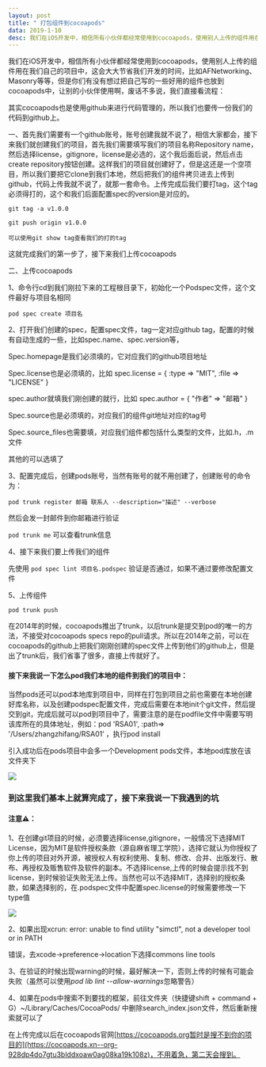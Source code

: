 ```yaml
---
layout: post
title: " 打包组件到cocoapods"
data: 2019-1-10
desc: 我们在iOS开发中，相信所有小伙伴都经常使用到cocoapods，使用别人上传的组件用在我们自己的项目中，这会大大节省我们开发的时间...
---
```




我们在iOS开发中，相信所有小伙伴都经常使用到cocoapods，使用别人上传的组件用在我们自己的项目中，这会大大节省我们开发的时间，比如AFNetworking、Masonry等等，但是你们有没有想过把自己写的一些好用的组件也放到cocoapods中，让别的小伙伴使用啊，废话不多说，我们直接看流程：

其实cocoapods也是使用github来进行代码管理的，所以我们也要传一份我们的代码到github上。

一、首先我们需要有一个github账号，账号创建我就不说了，相信大家都会，接下来我们就创建我们的项目，首先我们需要填写我们的项目名称Repository name，然后选择license，gitignore，license是必选的，这个我后面后说，然后点击create repository按钮创建。这样我们的项目就创建好了，但是这还是一个空项目，所以我们要把它clone到我们本地，然后把我们的组件拷贝进去上传到github，代码上传我就不说了，就那一套命令。上传完成后我们要打tag，这个tag必须得打的，这个和我们后面配置spec的version是对应的。

`git tag -a v1.0.0`

`git push origin v1.0.0`

`可以使用git show tag查看我们的打的tag`

这就完成我们的第一步了，接下来我们上传cocoapods

二、上传cocoapods

1、命令行cd到我们刚拉下来的工程根目录下，初始化一个Podspec文件，这个文件最好与项目名相同

`pod spec create 项目名`

2、打开我们创建的spec，配置spec文件，tag一定对应github tag，配置的时候有自动生成的一些，比如spec.name、spec.version等，

Spec.homepage是我们必须填的，它对应我们的github项目地址

Spec.license也是必须填的，比如 spec.license      = { :type => "MIT", :file => "LICENSE" }

spec.author就填我们刚创建的就行，比如  spec.author = { "作者" => "邮箱" }

Spec.source也是必须填的，对应我们的组件git地址对应的tag号

Spec.source_files也需要填，对应我们组件都包括什么类型的文件，比如.h，.m文件

其他的可以选填了

3、配置完成后，创建pods账号，当然有账号的就不用创建了，创建账号的命令为：

`pod trunk register 邮箱 联系人 --description="描述" --verbose`

然后会发一封邮件到你邮箱进行验证

`pod trunk me` 可以查看trunk信息

4、接下来我们要上传我们的组件

先使用 `pod spec lint 项目名.podspec` 验证是否通过，如果不通过要修改配置文件

5、上传组件

`pod trunk push` 

在2014年的时候，cocoapods推出了trunk，以后trunk是提交到pod的唯一的方法，不接受对cocoapods specs repo的pull请求。所以在2014年之前，可以在cocoapods的github上把我们刚刚创建的spec文件上传到他们的github上，但是出了trunk后，我们省事了很多，直接上传就好了。

#### **接下来我说一下怎么pod我们本地的组件到我们的项目中：**

当然pods还可以pod本地库到项目中，同样在打包到项目之前也需要在本地创建好库名称，以及创建podspec配置文件，完成后需要在本地init个git文件，然后提交到git，完成后就可以pod到项目中了，需要注意的是在podfile文件中需要写明该库所在的具体地址，例如：pod 'RSA01', :path=> '/Users/zhangzhifang/RSA01’ ，执行pod install

引入成功后在pods项目中会多一个Development pods文件，本地pod库放在该文件夹下

![](../../../../assets/cocoapods/cacoapodsDic.png)

### **到这里我们基本上就算完成了，接下来我说一下我遇到的坑**

#### **注意⚠️：**

1、在创建git项目的时候，必须要选择license,gitignore，一般情况下选择MIT License，因为MIT是软件授权条款（源自麻省理工学院），选择它就认为你授权了你上传的项目对外开源，被授权人有权利使用、复制、修改、合并、出版发行、散布、再授权及贩售软件及软件的副本。不选择license,上传的时候会提示找不到license，到时候验证失败无法上传。当然也可以不选择MIT，选择别的授权条款，如果选择别的，在.podspec文件中配置spec.license的时候需要修改一下type值

![](../../../../assets/cocoapods/creategithub.png)

2、如果出现xcrun: error: unable to find utility "simctl", not a developer tool or in PATH

错误，去xcode->preference->location下选择commons line tools

3、在验证的时候出现warning的时候，最好解决一下，否则上传的时候有可能会失败（虽然可以使用*pod* *lib* *lint* --*allow*-*warnings*忽略警告）

4、如果在pods中搜索不到要找的框架，前往文件夹（快捷键shift + command + G）~/Library/Caches/CocoaPods/ 中删除search_index.json文件，然后重新搜索就可以了



在上传完成以后在cocoapods官网[https://cocoapods.org暂时是搜不到你的项目的](https://cocoapods.xn--org-928dp4do7gtu3blddxoaw0ag08ka19k108z)，不用着急，第二天会搜到。